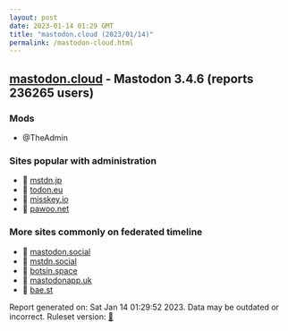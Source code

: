 ```yaml
---
layout: post
date: 2023-01-14 01:29 GMT
title: "mastodon.cloud (2023/01/14)"
permalink: /mastodon-cloud.html
---
```


## [mastodon.cloud](https://mastodon.cloud) - Mastodon 3.4.6 (reports 236265 users)

### Mods
 * @TheAdmin

### Sites popular with administration

* 🐘 [mstdn.jp](/mstdn-jp.html)
* 🐘 [todon.eu](/todon-eu.html)
* 🐘 [misskey.io](/misskey-io.html)
* 🐘 [pawoo.net](/pawoo-net.html)

### More sites commonly on federated timeline

* 🐘 [mastodon.social](/mastodon-social.html)
* 🐘 [mstdn.social](/mstdn-social.html)
* 🐘 [botsin.space](/botsin-space.html)
* 🐘 [mastodonapp.uk](/mastodonapp-uk.html)
* 🐘 [bae.st](/bae-st.html)

Report generated on: Sat Jan 14 01:29:52 2023. Data may be outdated or incorrect.
Ruleset version: [🧁](/version-cupcake)
